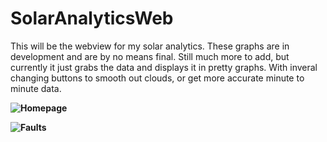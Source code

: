 # SolarAnalyticsWeb

This will be the webview for my solar analytics. These graphs are in development and are by no means final. Still much more to add, but currently it just grabs the data and displays it in pretty graphs. With inveral changing buttons to smooth out clouds, or get more accurate minute to minute data.

**![Homepage](https://marvin.gg/images/github/solar/home.png)**

**![Faults](https://marvin.gg/images/github/solar/faults.png)**
